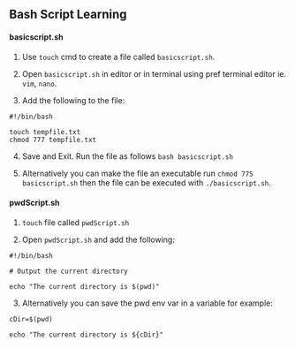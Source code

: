 ## Bash Script Learning

#### basicscript.sh 

1. Use ``touch`` cmd to create a file called `` basicscript.sh ``.

2. Open `` basicscript.sh `` in editor or in terminal using pref terminal editor ie. `` vim ``, `` nano ``.

3. Add the following to the file: 

```
#!/bin/bash

touch tempfile.txt
chmod 777 tempfile.txt

```

4. Save and Exit. Run the file as follows `` bash basicscript.sh ``

5. Alternatively you can make the file an executable run `` chmod 775 basicscript.sh ``
   then the file can be executed with `` ./basicscript.sh ``.

#### pwdScript.sh

1. `` touch `` file called `` pwdScript.sh ``

2. Open `` pwdScript.sh `` and add the following:

```
#!/bin/bash

# Output the current directory

echo "The current directory is $(pwd)"

```

3. Alternatively you can save the pwd env var in a variable for example:

```
cDir=$(pwd)

echo "The current directory is ${cDir}"

```

